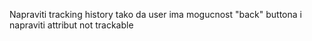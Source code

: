 Napraviti tracking history tako da user ima 
mogucnost "back" buttona i 
napraviti attribut not trackable